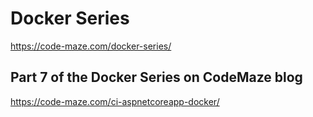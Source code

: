 # Docker Series
https://code-maze.com/docker-series/

## Part 7 of the Docker Series on CodeMaze blog
https://code-maze.com/ci-aspnetcoreapp-docker/
